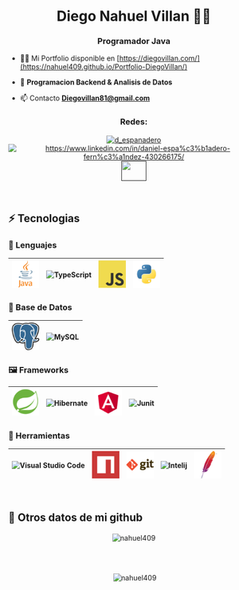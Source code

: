 <h1 align="center">Diego Nahuel Villan 👨‍💻</h1>
<h3 align="center">Programador Java</h3>

- 👨‍💻 Mi Portfolio disponible en [https://diegovillan.com/](https://nahuel409.github.io/Portfolio-DiegoVillan/) 

- 💬 **Programacion Backend & Analisis de Datos**

- 📫 Contacto **Diegovillan81@gmail.com**

<h3 align="center">Redes:</h3>
<p align="center">
<a href="https://twitter.com/Villandie" target="_blank"><img align="center" src="https://raw.githubusercontent.com/rahuldkjain/github-profile-readme-generator/master/src/images/icons/Social/twitter.svg" alt="d_espanadero" height="40" width="50" /></a>
<a href="https://www.linkedin.com/in/diegovillan/" target="_blank"><img align="center" src="https://raw.githubusercontent.com/rahuldkjain/github-profile-readme-generator/master/src/images/icons/Social/linked-in-alt.svg" alt="https://www.linkedin.com/in/daniel-espa%c3%b1adero-fern%c3%a1ndez-430266175/" height="40" width="50" /></a>
<a href="" target="_blank"><img align="center" src="https://raw.githubusercontent.com/rahuldkjain/github-profile-readme-generator/master/src/images/icons/Social/youtube.svg" alt="" height="40" width="50" /></a>
</p><br>

## ⚡ Tecnologias

### :speech_balloon: Lenguajes

| <img alt="Java" title="Java" width="55px" src="https://raw.githubusercontent.com/github/explore/master/topics/java/java.png"> | <img alt="TypeScript" title="TypeScript" width="55px" src="https://upload.wikimedia.org/wikipedia/commons/thumb/4/4c/Typescript_logo_2020.svg/768px-Typescript_logo_2020.svg.png?20210506173343"> | <img title="Javascript" alt="javascript" width="55px" src="https://raw.githubusercontent.com/github/explore/master/topics/javascript/javascript.png"> | <img title="Python" alt="Python" width="55px" src="https://raw.githubusercontent.com/github/explore/master/topics/python/python.png"> |
| ----------------------------------------------------------------------------------------------------------------------------------------------------- | ------------------------------------------------------------------------------------------------------------------------------------------------------------------------------------------------- | ----------------------------------------------------------------------------------------------------------------------------- | ------------------------------------------------------------------------------------------------------------------------- |

### :floppy_disk: Base de Datos

| <img title="PostgreSql" alt="PostgreSql" width="55px" src="https://raw.githubusercontent.com/github/explore/master/topics/postgresql/postgresql.png"> | <img title="MySQL" alt="MySQL" width="55px" src="https://yt3.ggpht.com/ytc/AKedOLRpJVGUTtjVE_mf-DouS6NeZVEDVBqdjc1diCIQEg=s900-c-k-c0x00ffffff-no-rj"> |
| ----------------------------------------------------------------------------------------------------------------------------------------- | ------------------------------------------------------------------------------------------------------------------------- |

### 🖼️ Frameworks

| <img title="Spring" alt="Spring" width="55px" src="https://raw.githubusercontent.com/github/explore/master/topics/spring/spring.png"> | <img title="Hibernate" alt="Hibernate" width="55px" src="https://www.bairesdev.com/wp-content/uploads/2020/07/hibernate-java-framework-logo-01.png"> | <img title="Angular" alt="Angular" width="55px" src="https://raw.githubusercontent.com/github/explore/master/topics/angular/angular.png"> | <img title="Junit" alt="Junit" width="55px" src="https://i2.wp.com/blog.stylingandroid.com/wp-content/uploads/2017/02/junit5-logo.png?ssl=1"> | 
| --------------------------------------------------------------------------------------------------------------------------------------- | --------------------------------------------------------------------------------------------------------------------------------- | -------------------------------------------------------------------------------------------------------------------- | -------------------------------------------------------------------------------------------------------------------- |

### :wrench: Herramientas

| <img title="Visual Studio Code" alt="Visual Studio Code" width="55px" src="https://upload.wikimedia.org/wikipedia/commons/thumb/9/9a/Visual_Studio_Code_1.35_icon.svg/768px-Visual_Studio_Code_1.35_icon.svg.png?20210804221519"> | <img title="npm" alt="npm" width="55px" src="https://raw.githubusercontent.com/github/explore/master/topics/npm/npm.png"> | <img title="Git" alt="Git" width="55px" src="https://raw.githubusercontent.com/github/explore/master/topics/git/git.png"> | <img title="Intelij" alt="Intelij" width="55px" src="https://upload.wikimedia.org/wikipedia/commons/thumb/9/9c/IntelliJ_IDEA_Icon.svg/375px-IntelliJ_IDEA_Icon.svg.png"> | <img title="Maven" alt="Maven" width="55px" src="https://raw.githubusercontent.com/github/explore/master/topics/maven/maven.png"> | 
| --------------------------------------------------------------------------------------------------------------------------------------------------------------------------------------------------------------------------------- | ------------------------------------------------------------------------------------------------------------------------- | ------------------------------------------------------------------------------------------------------------------------- | ------------------------------------------------------------------------------------------------------------------------------------- | ----------------------------------------------------------------------------------------------------------------------------------------- |


<br>


## 🤔 Otros datos de mi github

<p align="center"><img align="center" src="https://github-readme-stats.vercel.app/api/top-langs?username=nahuel409&show_icons=true&locale=en&layout=compact" alt="nahuel409" /></p><br><br>

<p align="center">&nbsp;<img align="center" src="https://github-readme-stats.vercel.app/api?username=nahuel409&show_icons=true&locale=en" alt="nahuel409" /></p>
